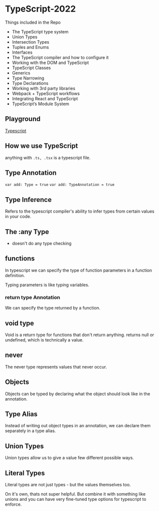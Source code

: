 # TypeScript-2022
Things included in the Repo

- The TypeScript type system
- Union Types
- Intersection Types
- Tuples and Enums
- Interfaces
- The TypeScript compiler and how to configure it
- Working with the DOM and TypeScript
- TypeScript Classes
- Generics
- Type Narrowing
- Type Declarations
- Working with 3rd party libraries
- Webpack + TypeScript workflows
- Integrating React and TypeScript
- TypeScript’s Module System

## Playground
[Typescript](https://www.typescriptlang.org/play)

## How we use TypeScript
anything with ```.ts, .tsx``` is a typescript file.

## Type Annotation

```var add: Type = true```
```var add: TypeAnnotation = true```

## Type Inference
Refers to the typescript compiler's ability to infer types from certain values in your code.

## The :any Type
- doesn't do any type checking

## functions

In typescript we can specify the type of function parameters in a function definition. 

Typing parameters is like typing variables.

### return type Annotation
We can specify the type returned by a function.

## void type
Void is a return type for functions that don't return anything.
returns null or undefined, which is technically a value.

## never
The never type represents values that never occur.

## Objects
Objects can be typed by declaring what the object should look like in the annotation.

## Type Alias
Instead of writing out object types in an annotation, we can declare them separately in a type alias.

## Union Types
Union types allow us to give a value few different possible ways.

## Literal Types
Literal types are not just types - but the values themselves too.

On it's own, thats not super helpful. But combine it with something like unions and you can have very fine-tuned type options for typescript to enforce.